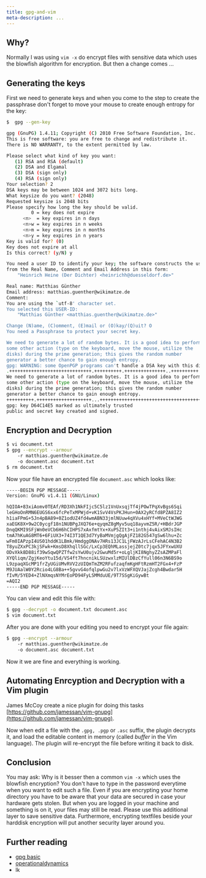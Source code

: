 ```yaml
---
title: gpg-and-vim
meta-description: ...
---
```

*<outline>*


## Why?

Normally I was using `vim -x` do encrypt files with sensitive data which uses the blowfish algorithm for encryption.
But then a change comes ...


## Generating the keys

First we need to generate keys and when you come to the step to create the passphrase don't forget to move your mouse
to create enough entropy for the key:


```bash
$  gpg --gen-key

gpg (GnuPG) 1.4.11; Copyright (C) 2010 Free Software Foundation, Inc.
This is free software: you are free to change and redistribute it.
There is NO WARRANTY, to the extent permitted by law.

Please select what kind of key you want:
   (1) RSA and RSA (default)
   (2) DSA and Elgamal
   (3) DSA (sign only)
   (4) RSA (sign only)
Your selection? 2
DSA keys may be between 1024 and 3072 bits long.
What keysize do you want? (2048)
Requested keysize is 2048 bits
Please specify how long the key should be valid.
         0 = key does not expire
      <n>  = key expires in n days
      <n>w = key expires in n weeks
      <n>m = key expires in n months
      <n>y = key expires in n years
Key is valid for? (0)
Key does not expire at all
Is this correct? (y/N) y

You need a user ID to identify your key; the software constructs the user ID
from the Real Name, Comment and Email Address in this form:
    "Heinrich Heine (Der Dichter) <heinrichh@duesseldorf.de>"

Real name: Matthias Günther
Email address: matthias.guenther@wikimatze.de
Comment:
You are using the `utf-8' character set.
You selected this USER-ID:
    "Matthias Günther <matthias.guenther@wikimatze.de>"

Change (N)ame, (C)omment, (E)mail or (O)kay/(Q)uit? O
You need a Passphrase to protect your secret key.

We need to generate a lot of random bytes. It is a good idea to perform
some other action (type on the keyboard, move the mouse, utilize the
disks) during the prime generation; this gives the random number
generator a better chance to gain enough entropy.
gpg: WARNING: some OpenPGP programs can't handle a DSA key with this digest size
.++++++++++++++++++++++++++++++.++++++++++.+++++++++++++++..++++++++++..+++++++++++++++++++++++++......+++++.+++++..++++++++++..+++++.+++++..+++++....++++++++++>+++++.................................................................+++++
We need to generate a lot of random bytes. It is a good idea to perform
some other action (type on the keyboard, move the mouse, utilize the
disks) during the prime generation; this gives the random number
generator a better chance to gain enough entropy.
++++++++++.++++++++++++++++++++...++++++++++++++++++++++++++++++++++++++++.+++++.++++++++++++++++++++.+++++.++++++++++++++++++++..+++++..+++++.+++++.++++++++++>+++++.+++++.......................>+++++..........<.+++++...............................................>+++++......<.+++++......................................>+++++...........<+++++.............................................................................+++++^^^
gpg: key D64C14E5 marked as ultimately trusted
public and secret key created and signed.
```


## Encryption and Decryption

```bash
$ vi document.txt
$ gpg --encrypt --armour
    -r matthias.guenther@wikimatze.de
    -o document.asc document.txt
$ rm document.txt
```


Now your file have an encrypted file `document.asc` which looks like:

```bash
-----BEGIN PGP MESSAGE-----
Version: GnuPG v1.4.11 (GNU/Linux)

hQIOA+83xiAomv0TEAf/RD3Xh1NkFIjc5C5lz1VnUxsqjTf4jPOwTPqXvBgs6Sqi
leGHoOnRMN6EUGS6xx6fcPeTxMPWjd+vK1SvV4VsPKJHun+0AX2yRCfd8PZA8IZ2
h1iaFPmG+5Jn4pBA89+0Z1odUZ4fd4wmABN33jmlNUuw4qXVu4xHYf+MVeCtWJWG
xaEGK8X+9w2C0ycgf18n1NUBPgJXQ76e+qyqmZ8gMyv5uq18ayvmZ5R/+HBdrJGP
DnqQKMI9SFjWn0eVCb6H6hCIHPS7xAxfmtYx+XuP5ZIt3+i1nthj4vAixSMJsIHc
tmA7hKuAG8MT6+6FiUX3+74I3T1QE3d7YyBaMVmjgQgAjFZ182G547gSw6lhu+Zc
wFm0IAPzpI4US01hddK1LBmk/HmdggONAv7HRs13JC1LjFWzAJrLsCFehAC4N3B2
T8yuZXxPC3kjSFwk+KmsD8XhqllSGc/LxCp3EQhMLassjejZ0tc7jqx5JFYxwUXU
ODvXkk8D88if39wSqwQPZTfw2sYwU0ujv2GwuMd5r+oLgljKI8NghyZZsAZMPaFl
XYQliqm/ZgjKeoYtu15d/VS4ft7hncnikLSUzwxlzMIUlDBzCfYull06n3N6BS9o
L9zpaqXGcMP1frZyUGiUMvRVV2zUIQmTmZM2RFufzaqfmKgHFtRzmHT2FGx4+FzP
M9JUAalW0Y2Rcio4LG8Ba++5gvvG4ofqlpwGu2v7lxVzWFXQVJajZcgh4Bwdar5H
fIvM/5YED4+ZlNXmqsNYMrEoPD94FyLSMMduUE/9T7SSgKiGywBt
=AQI2
-----END PGP MESSAGE-----
```


You can view and edit this file with:


```bash
$ gpg --decrypt -o document.txt document.asc
$ vim document.txt
```


After you are done with your editing you need to encrypt your file again:


```bash
$ gpg --encrypt --armour
    -r matthias.guenther@wikimatze.de
    -o document.asc document.txt
```


Now it we are fine and everything is working.


## Automating Enrcyption and Decryption with a Vim plugin

James McCoy create a nice plugin for doing this tasks [https://github.com/jamessan/vim-gnupg](https://github.com/jamessan/vim-gnupg).

Now when edit a file with the `.gpg, .pgp` or `.asc` suffix, the plugin decrypts it, and load the editable content in
memory (called *buffer* in the Vim language). The plugin will re-encrypt the file before writing it back to disk.


## Conclusion

You may ask: Why is it besser then a common `vim -x` which uses the blowfish encryption? You don't have to type in the
password everytime when you want to edit such a file. Even if you are encrypting your home directory you have to be
aware that your data are secured in case your hardware gets stolen. But when you are logged in your machine and
something is on it, your files may still be read. Please use this additional layer to save sensitive data. Furthermore,
encrypting textfiles beside your harddisk encryption will put another security layer around you.


## Further reading

- [gpg basic](http://aplawrence.com/Basics/gpg.html "gpg basic")
- [operationaldynamics](http://blogs.operationaldynamics.com/andrew/software/gnome-desktop/vim-gpg-integration)
- lk

